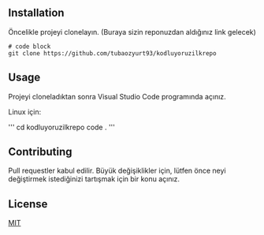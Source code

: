 ## Installation

Öncelikle projeyi clonelayın. (Buraya sizin reponuzdan aldığınız link gelecek)

```
# code block
git clone https://github.com/tubaozyurt93/kodluyoruzilkrepo
```

## Usage

Projeyi cloneladıktan sonra Visual Studio Code programında açınız.

Linux için:

'''
cd kodluyoruzilkrepo
code .
'''

## Contributing

Pull requestler kabul edilir. Büyük değişiklikler için, lütfen önce neyi değiştirmek istediğinizi tartışmak için bir konu açınız.

## License

[MIT](https://choosealicense.com/licenses/mit/)
